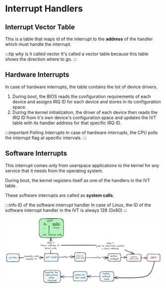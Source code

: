 # Interrupt Handlers

## Interrupt Vector Table

This is a table that maps id of the interrupt to the **address** of the handler which must handle the interrupt.

:::tip why is it called vector
It's called a vector table because this table shows the direction where to go.
:::

## Hardware Interrupts

In case of hardware interrupts, the table contains the list of device drivers.

1. During boot, the BIOS reads the configuration requirements of each device and
   assigns IRQ ID for each device and stores in its configuration space.
2. During the kernel initialization, the driver of each device then reads the IRQ ID
   from it's own device's configuration space and updates the IVT table with its handler address
   for that specific IRQ ID.

:::important Polling Interrupts
In case of hardware interrupts, the CPU polls the interrupt flag at specific intervals.
:::

## Software Interrupts

This interrupt comes only from userspace applications to the kernel for any service that it needs from the operating system.

During boot, the kernel registers itself as one of the handlers in the IVT table.

These software interrupts are called as **system calls**.

:::info ID of the software interrupt handler
In case of Linux, the ID of the software interrupt handler in the IVT is always 128 (0x80)
:::

![system call](../../static/img/software-interrupt-handler.excalidraw.png)
